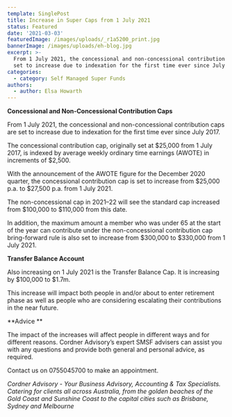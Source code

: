 ```yaml
---
template: SinglePost
title: Increase in Super Caps from 1 July 2021
status: Featured
date: '2021-03-03'
featuredImage: /images/uploads/_r1a5200_print.jpg
bannerImage: /images/uploads/eh-blog.jpg
excerpt: >-
  From 1 July 2021, the concessional and non-concessional contribution caps are
  set to increase due to indexation for the first time ever since July 2017
categories:
  - category: Self Managed Super Funds
authors:
  - author: Elsa Howarth
---
```



**Concessional and Non-Concessional Contribution Caps**

From 1 July 2021, the concessional and non-concessional contribution caps are set to increase due to indexation for the first time ever since July 2017.



The concessional contribution cap, originally set at $25,000 from 1 July 2017, is indexed by average weekly ordinary time earnings (AWOTE) in increments of $2,500.

With the announcement of the AWOTE figure for the December 2020 quarter, the concessional contribution cap is set to increase from $25,000 p.a. to $27,500 p.a. from 1 July 2021.

The non-concessional cap in 2021–22 will see the standard cap increased from $100,000 to $110,000 from this date.

In addition, the maximum amount a member who was under 65 at the start of the year can contribute under the non-concessional contribution cap bring-forward rule is also set to increase from $300,000 to $330,000 from 1 July 2021.



**Transfer Balance Account**



Also increasing on 1 July 2021 is the Transfer Balance Cap. It is increasing by $100,000 to $1.7m.



This increase will impact both people in and/or about to enter retirement phase as well as people who are considering escalating their contributions in the near future.



**Advice**



The impact of the increases will affect people in different ways and for different reasons. Cordner Advisory’s expert SMSF advisers can assist you with any questions and provide both general and personal advice, as required.



Contact us on 0755045700 to make an appointment.





_Cordner Advisory - Your Business Advisory, Accounting & Tax Specialists. Catering for clients all across Australia, from the golden beaches of the Gold Coast and Sunshine Coast to the capital cities such as Brisbane, Sydney and Melbourne_
